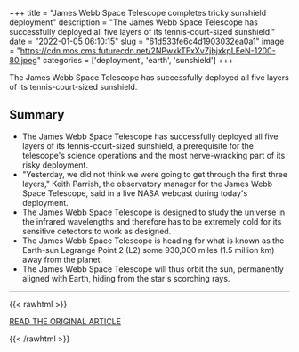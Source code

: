 +++
title = "James Webb Space Telescope completes tricky sunshield deployment"
description = "The James Webb Space Telescope has successfully deployed all five layers of its tennis-court-sized sunshield."
date = "2022-01-05 06:10:15"
slug = "61d533fe6c4d1903032ea0a1"
image = "https://cdn.mos.cms.futurecdn.net/2NPwxkTFxXvZjbjxkpLEeN-1200-80.jpeg"
categories = ['deployment', 'earth', 'sunshield']
+++

The James Webb Space Telescope has successfully deployed all five layers of its tennis-court-sized sunshield.

## Summary

- The James Webb Space Telescope has successfully deployed all five layers of its tennis-court-sized sunshield, a prerequisite for the telescope's science operations and the most nerve-wracking part of its risky deployment.
- "Yesterday, we did not think we were going to get through the first three layers," Keith Parrish, the observatory manager for the James Webb Space Telescope, said in a live NASA webcast during today's deployment.
- The James Webb Space Telescope is designed to study the universe in the infrared wavelengths and therefore has to be extremely cold for its sensitive detectors to work as designed.
- The James Webb Space Telescope is heading for what is known as the Earth-sun Lagrange Point 2 (L2) some 930,000 miles (1.5 million km) away from the planet.
- The James Webb Space Telescope will thus orbit the sun, permanently aligned with Earth, hiding from the star's scorching rays.

---

{{< rawhtml >}}
  <p class="article-category">
    <a target="_blank" href="https://www.space.com/james-webb-space-telescope-completes-sunshield-deployment">READ THE ORIGINAL ARTICLE</a>
  </p>
{{< /rawhtml >}}
